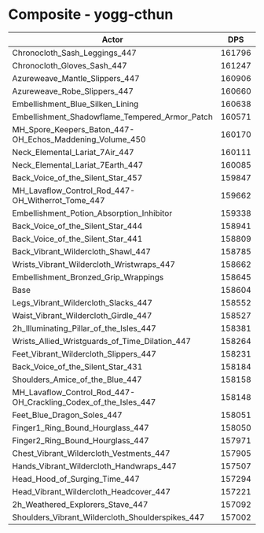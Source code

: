 # Composite - yogg-cthun
| Actor | DPS | Increase |
|---|:---:|:---:|
|Chronocloth_Sash_Leggings_447|161796|2.01%|
|Chronocloth_Gloves_Sash_447|161247|1.67%|
|Azureweave_Mantle_Slippers_447|160906|1.45%|
|Azureweave_Robe_Slippers_447|160660|1.30%|
|Embellishment_Blue_Silken_Lining|160638|1.28%|
|Embellishment_Shadowflame_Tempered_Armor_Patch|160571|1.24%|
|MH_Spore_Keepers_Baton_447-OH_Echos_Maddening_Volume_450|160170|0.99%|
|Neck_Elemental_Lariat_7Air_447|160111|0.95%|
|Neck_Elemental_Lariat_7Earth_447|160085|0.93%|
|Back_Voice_of_the_Silent_Star_457|159847|0.78%|
|MH_Lavaflow_Control_Rod_447-OH_Witherrot_Tome_447|159662|0.67%|
|Embellishment_Potion_Absorption_Inhibitor|159338|0.46%|
|Back_Voice_of_the_Silent_Star_444|158941|0.21%|
|Back_Voice_of_the_Silent_Star_441|158809|0.13%|
|Back_Vibrant_Wildercloth_Shawl_447|158785|0.11%|
|Wrists_Vibrant_Wildercloth_Wristwraps_447|158662|0.04%|
|Embellishment_Bronzed_Grip_Wrappings|158645|0.03%|
|Base|158604|0.00%|
|Legs_Vibrant_Wildercloth_Slacks_447|158552|-0.03%|
|Waist_Vibrant_Wildercloth_Girdle_447|158527|-0.05%|
|2h_Illuminating_Pillar_of_the_Isles_447|158381|-0.14%|
|Wrists_Allied_Wristguards_of_Time_Dilation_447|158264|-0.21%|
|Feet_Vibrant_Wildercloth_Slippers_447|158231|-0.24%|
|Back_Voice_of_the_Silent_Star_431|158184|-0.26%|
|Shoulders_Amice_of_the_Blue_447|158158|-0.28%|
|MH_Lavaflow_Control_Rod_447-OH_Crackling_Codex_of_the_Isles_447|158148|-0.29%|
|Feet_Blue_Dragon_Soles_447|158051|-0.35%|
|Finger1_Ring_Bound_Hourglass_447|158050|-0.35%|
|Finger2_Ring_Bound_Hourglass_447|157971|-0.40%|
|Chest_Vibrant_Wildercloth_Vestments_447|157905|-0.44%|
|Hands_Vibrant_Wildercloth_Handwraps_447|157507|-0.69%|
|Head_Hood_of_Surging_Time_447|157294|-0.83%|
|Head_Vibrant_Wildercloth_Headcover_447|157221|-0.87%|
|2h_Weathered_Explorers_Stave_447|157092|-0.95%|
|Shoulders_Vibrant_Wildercloth_Shoulderspikes_447|157002|-1.01%|
